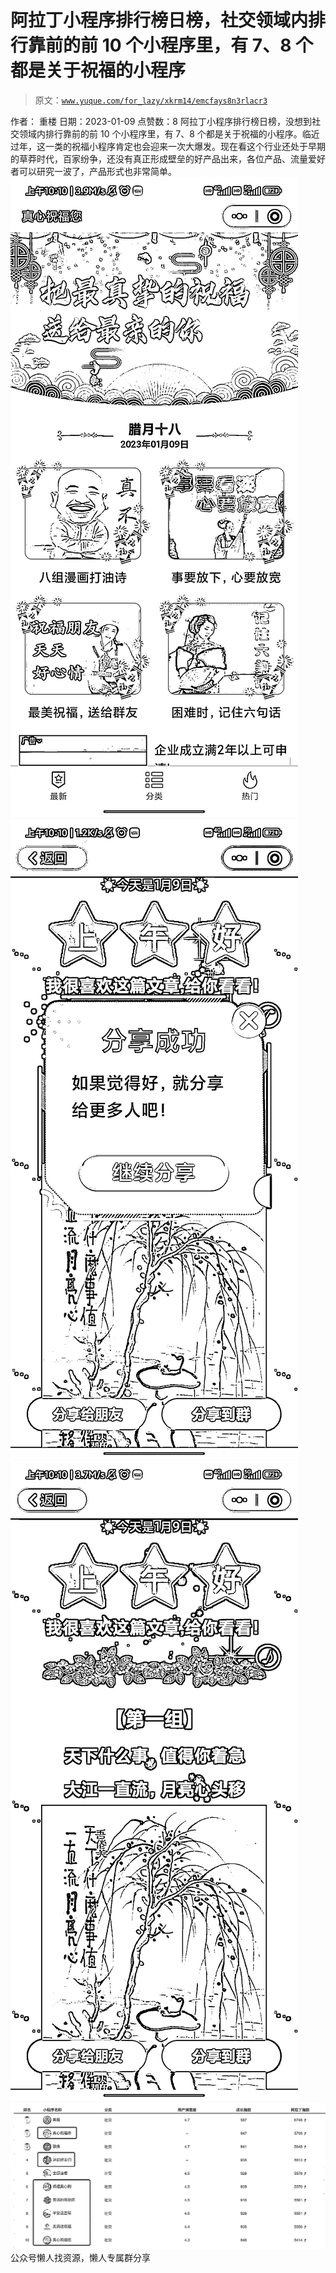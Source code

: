 # 阿拉丁小程序排行榜日榜，社交领域内排行靠前的前 10 个小程序里，有 7、8 个都是关于祝福的小程序

> 原文：[`www.yuque.com/for_lazy/xkrm14/emcfays8n3rlacr3`](https://www.yuque.com/for_lazy/xkrm14/emcfays8n3rlacr3)

<ne-p id="u741f7759" data-lake-id="u741f7759"><ne-text id="u8dfe45b4">作者： 重楼</ne-text></ne-p> <ne-p id="u3240df28" data-lake-id="u3240df28"><ne-text id="uec10b5f2">日期：2023-01-09</ne-text></ne-p> <ne-p id="ueec3a787" data-lake-id="ueec3a787"><ne-text id="uf6a43c6b">点赞数：</ne-text><ne-text id="u5b7391ef" ne-bold="true">8</ne-text></ne-p> <ne-hole id="u26d6dcae" data-lake-id="u26d6dcae"><ne-card data-card-name="hr" data-card-type="block" id="jvhGX" data-event-boundary="card"><ne-p id="u63e53547" data-lake-id="u63e53547"><ne-text id="ua3da0f2f">阿拉丁小程序排行榜日榜，没想到社交领域内排行靠前的前 10 个小程序里，有 7、8 个都是关于祝福的小程序。临近过年，这一类的祝福小程序肯定也会迎来一次大爆发。现在看这个行业还处于早期的草莽时代，百家纷争，还没有真正形成壁垒的好产品出来，各位产品、流量爱好者可以研究一波了，产品形式也非常简单。</ne-text></ne-p> <ne-p id="uc03c60d1" data-lake-id="uc03c60d1"><ne-card data-card-name="image" data-card-type="inline" id="l02Dm" data-event-boundary="card">![](img/65c05762a4c2574e25d800139ede25d5.png)</ne-card></ne-p> <ne-p id="u1f95f829" data-lake-id="u1f95f829"><ne-card data-card-name="image" data-card-type="inline" id="mZGaD" data-event-boundary="card">![](img/d8a6882b242dcbb589ee1dbce9f8e00e.png)</ne-card></ne-p> <ne-p id="u97ddec63" data-lake-id="u97ddec63"><ne-card data-card-name="image" data-card-type="inline" id="yl1Xp" data-event-boundary="card">![](img/e8956ae2445d537721b50bb882de587f.png)</ne-card></ne-p> <ne-p id="uadf101f6" data-lake-id="uadf101f6"><ne-card data-card-name="image" data-card-type="inline" id="fYyQi" data-event-boundary="card">![](img/53dde1bc97f67600ad36e0f9a88cc84d.png)</ne-card></ne-p> <ne-hole id="u840298c0" data-lake-id="u840298c0"><ne-card data-card-name="hr" data-card-type="block" id="v4qX2" data-event-boundary="card"><ne-p id="u4b353831" data-lake-id="u4b353831"><ne-text id="ua6527d8b">公众号懒人找资源，懒人专属群分享</ne-text></ne-p></ne-card></ne-hole></ne-card></ne-hole>